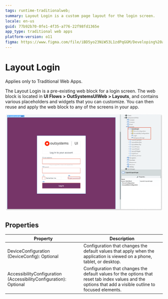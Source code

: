 ```yaml
---
tags: runtime-traditionalweb; 
summary: Layout Login is a custom page layout for the login screen.
locale: en-us
guid: 77b92b70-0fe1-4f35-a776-22f98fd1365e
app_type: traditional web apps
platform-version: o11
figma: https://www.figma.com/file/iBD5yo23NiW53L1zdPqGGM/Developing%20an%20Application?node-id=238:11
---
```


# Layout Login

<div class="info" markdown="1">

Applies only to Traditional Web Apps.

</div>

The Layout Login is a pre-existing web block for a login screen. The web block is located in **UI Flows > OutSystemsUIWeb > Layouts**, and contains various placeholders and widgets that you can customize. You can then reuse and apply the web block to any of the screens in your app.

![](<images/layoutlogin-1-ss.png?width=800>)

## Properties

| **Property** |  **Description** |
|---|---|
| DeviceConfiguration (DeviceConfig): Optional  |  Configuration that changes the default values that apply when the application is viewed on a phone, tablet, or desktop. |
| AccessibilityConfiguration (AccessibilityConfiguration): Optional | Configuration that changes the default values for the options that reset tab index values and the options that add a visible outline to focused elements. |
